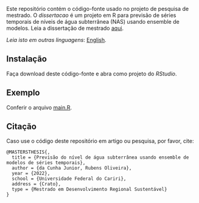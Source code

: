 Este repositório contém o código-fonte usado no projeto de pesquisa de mestrado. O *dissertacao* é um projeto em R para previsão de séries temporais de níveis de água subterrânea (NAS) usando  ensemble de modelos. Leia a dissertação de mestrado [aqui](http://sites.ufca.edu.br/proder/wp-content/uploads/sites/19/2022/10/Dissertao_Mestrado_PRODER_-_Rubens_final.pdf).

*Leia isto em outras linguagens*: [English](README.md).

## Instalação

Faça download deste código-fonte e abra como projeto do *RStudio*.

## Exemplo

Conferir o arquivo [main.R](R/main.R).

## Citação
Caso use o código deste repositório em artigo ou pesquisa, por favor, cite:

```
@MASTERSTHESIS{,
  title = {Previsão do nível de água subterrânea usando ensemble de modelos de séries temporais},
  author = {da Cunha Junior, Rubens Oliveira},
  year = {2022},
  school = {Universidade Federal do Cariri},
  address = {Crato},
  type = {Mestrado em Desenvolvimento Regional Sustentável}
}
```
